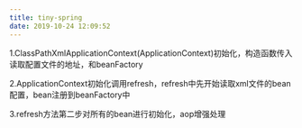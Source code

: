 ```yaml
---
title: tiny-spring
date: 2019-10-24 12:09:52
---
```


1.ClassPathXmlApplicationContext(ApplicationContext)初始化，构造函数传入读取配置文件的地址，和beanFactory

2.ApplicationContext初始化调用refresh，refresh中先开始读取xml文件的bean配置，bean注册到beanFactory中

3.refresh方法第二步对所有的bean进行初始化，aop增强处理
